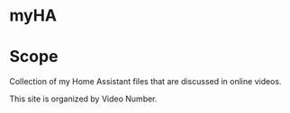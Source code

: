 # myHA

# Scope
Collection of my Home Assistant files that are discussed in online videos.

This site is organized by Video Number.

